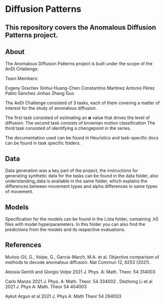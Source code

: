 

# Diffusion Patterns

## This repository covers the Anomalous Diffusion Patterns project. 

## About

The Anomalous Diffusion Patterns project is built under the scope of the AnDI CHallenge.

Team Members:

Evgeny Grachev
Xinhui Huang-Chen
Constantino Martínez
Antonio Pérez
Pablo Sánchez
Jinhao Zhang Guo


The AnDi Challenge consisted of 3 tasks, each of them covering a matter of interest for the study of anomalous diffusion. 

The first task consisted of estimating an 𝝰 value that drives the level of diffusion.
The second task consists of brownian motion classification
The third task consisted of identifying a chengepoint in the series.

The documentation used can be found in Heuristics and task-specific docs can be found in task specific folders.

## Data

Data generation was a key part of the project, the instructions for generating synthetic data for the tasks can be found in the data folder, also understanding_data is available in the same folder, which explains the differences between movement types and alpha differences in same types of movement.

## Models 

Specification for the models can be found in the Lista folder, containing .h5 files with model hyperparameters. In this folder you can also find the predictions from the models and its respective evaluations.

## References

Muñoz-Gil, G., Volpe, G., Garcia-March, M.A. et al. Objective comparison of methods to decode anomalous diffusion. Nat Commun 12, 6253 (2021).

Alessia Gentili and Giorgio Volpe 2021 J. Phys. A: Math. Theor. 54 314003

Carlo Manzo 2021 J. Phys. A: Math. Theor. 54 334002
. 
Dezhong Li et al 2021 J. Phys A: Math. Theor 54 404003

Aykut Argun et al 2021 J. Phys A: Math Theor 54 294003








